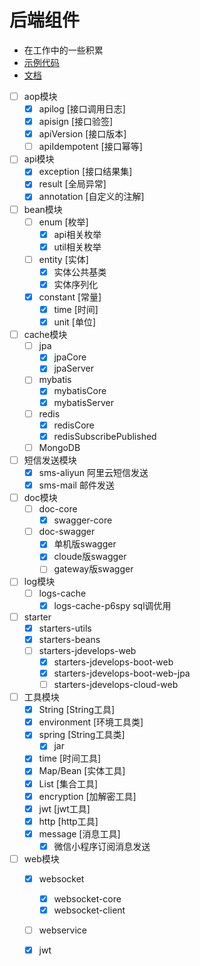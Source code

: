 # 后端组件 
- 在工作中的一些积累
- [示例代码](https://github.com/en-o/jdevelops-boot-example)
- [文档](https://www.yuque.com/tanning/yg9ipo/)
 
* [ ] aop模块
    - [x] apilog [接口调用日志] 
    - [x] apisign [接口验签]
    - [x] apiVersion [接口版本]
    - [ ] apiIdempotent [接口幂等]  

* [ ] api模块
    - [x] exception [接口结果集]
    - [x] result [全局异常]
    - [x] annotation [自定义的注解]
    
* [ ] bean模块
    - [ ] enum [枚举]
        - [x] api相关枚举
        - [x] util相关枚举
    - [ ] entity [实体]
        - [x] 实体公共基类
        - [x] 实体序列化
    - [x] constant [常量]
        - [x] time [时间]
        - [x] unit [单位]

* [ ] cache模块
    - [ ] jpa
        - [x] jpaCore
        - [x] jpaServer
    - [ ] mybatis
        - [x] mybatisCore
        - [x] mybatisServer
    - [ ] redis
        - [x] redisCore
        - [x] redisSubscribePublished
    - [ ] MongoDB
* [ ] 短信发送模块
    - [x] sms-aliyun 阿里云短信发送
    - [x] sms-mail 邮件发送

* [ ] doc模块
    - [ ] doc-core
        - [x] swagger-core
    - [ ] doc-swagger
        - [x] 单机版swagger
        - [x] cloude版swagger
        - [ ] gateway版swagger
    
* [ ] log模块
    - [ ] logs-cache 
        - [x] logs-cache-p6spy sql调优用
 
* [ ] starter
    - [x] starters-utils
    - [x] starters-beans
    - [ ] starters-jdevelops-web
        - [x] starters-jdevelops-boot-web
        - [x] starters-jdevelops-boot-web-jpa
        - [ ] starters-jdevelops-cloud-web

* [ ] 工具模块
    - [x] String [String工具]
    - [x] environment [环境工具类] 
    - [x] spring [String工具类] 
        - [x] jar
    - [x] time [时间工具]
    - [x] Map/Bean [实体工具]
    - [x] List [集合工具]
    - [x] encryption [加解密工具]
    - [x] jwt [jwt工具]
    - [x] http [http工具]
    - [x] message [消息工具]
        - [x] 微信小程序订阅消息发送
            
* [ ] web模块    
    - [x] websocket
        - [x] websocket-core
        - [x] websocket-client
    - [ ] webservice
    - [x] jwt

    
    
    
    
